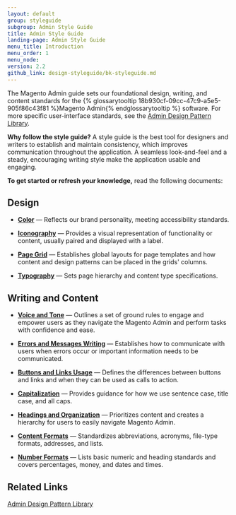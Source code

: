 ```yaml
---
layout: default
group: styleguide
subgroup: Admin Style Guide
title: Admin Style Guide
landing-page: Admin Style Guide
menu_title: Introduction
menu_order: 1
menu_node:
version: 2.2
github_link: design-styleguide/bk-styleguide.md
---
```

The Magento Admin guide sets our foundational design, writing, and content standards for the {% glossarytooltip 18b930cf-09cc-47c9-a5e5-905f86c43f81 %}Magento Admin{% endglossarytooltip %} software. For more specific user-interface standards, see the [Admin Design Pattern Library]({{page.baseurl}}pattern-library/bk-pattern.html).

**Why follow the style guide?** A style guide is the best tool for designers and writers to establish and maintain consistency, which improves communication throughout the application. A seamless look-and-feel and a steady, encouraging writing style make the application usable and engaging.

**To get started or refresh your knowledge,** read the following documents:

## Design

* **[Color]({{page.baseurl}}design-styleguide/color/color.html)** — Reflects our brand personality, meeting accessibility standards.

* **[Iconography]({{page.baseurl}}design-styleguide/iconography/iconography.html)** — Provides a visual representation of functionality or content, usually paired and displayed with a label.

* **[Page Grid]({{page.baseurl}}design-styleguide/pagegrid/pagegrid.html)** — Establishes global layouts for page templates and how content and design patterns can be placed in the grids' columns.

* **[Typography]({{page.baseurl}}design-styleguide/typography/typography.html)** — Sets page hierarchy and content type specifications.

## Writing and Content

* **[Voice and Tone]({{page.baseurl}}design-styleguide/content-voice-tone/content-voice-tone.html)** — Outlines a set of ground rules to engage and empower users as they navigate the Magento Admin and perform tasks with confidence and ease.

* **[Errors and Messages Writing]({{page.baseurl}}design-styleguide/errors-and-messages/errors-and-messages.html)** — Establishes how to communicate with users when errors occur or important information needs to be communicated.

* **[Buttons and Links Usage]({{page.baseurl}}design-styleguide/buttons-and-links-usage/buttons-and-links-usage.html)** — Defines the differences between buttons and links and when they can be used as calls to action.

* **[Capitalization]({{page.baseurl}}design-styleguide/capitalization/capitalization.html)** — Provides guidance for how we use sentence case, title case, and all caps.

* **[Headings and Organization]({{page.baseurl}}design-styleguide/headings-and-organization/headings-and-organization.html)** — Prioritizes content and creates a hierarchy for users to easily navigate Magento Admin.

* **[Content Formats]({{page.baseurl}}design-styleguide/content-formats/content-formats.html)** — Standardizes abbreviations, acronyms, file-type formats, addresses, and lists.

* **[Number Formats]({{page.baseurl}}design-styleguide/number-formats/number-formats.html)** — Lists basic numeric and heading standards and covers percentages, money, and dates and times.

## Related Links

[Admin Design Pattern Library]({{page.baseurl}}pattern-library/bk-pattern.html)
